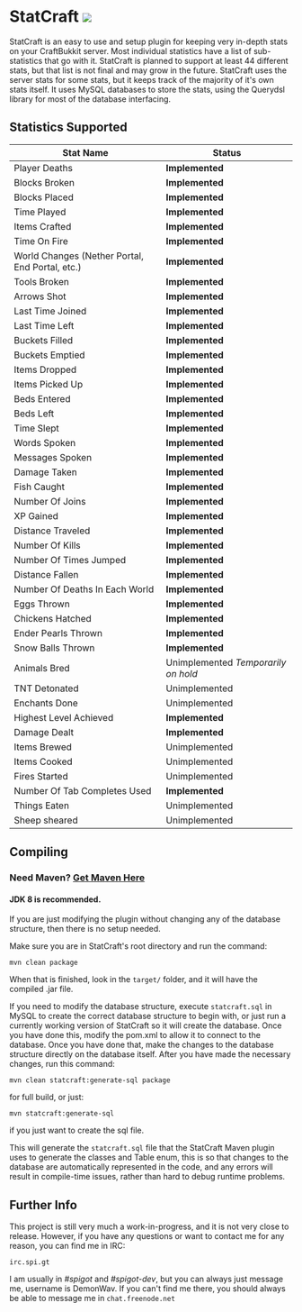 StatCraft <a href="https://tc.demonwav.com/viewType.html?buildTypeId=StatCraft_Build&guest=1"><img src="https://tc.demonwav.com/app/rest/builds/buildType(id:StatCraft_Build)/statusIcon"/></a>
=========

StatCraft is an easy to use and setup plugin for keeping very in-depth stats on your CraftBukkit server. Most individual
statistics have a list of sub-statistics that go with it. StatCraft is planned to support at least 44 different stats, but
that list is not final and may grow in the future. StatCraft uses the server stats for some stats, but it keeps track
of the majority of it's own stats itself. It uses MySQL databases to store the stats, using the Querydsl library
for most of the database interfacing.

Statistics Supported
--------------------

|                  Stat Name                      |                         Status                     |
|-------------------------------------------------|----------------------------------------------------|
| Player Deaths                                   | **Implemented**                                    |
| Blocks Broken                                   | **Implemented**                                    |
| Blocks Placed                                   | **Implemented**                                    |
| Time Played                                     | **Implemented**                                    |
| Items Crafted                                   | **Implemented**                                    |
| Time On Fire                                    | **Implemented**                                    |
| World Changes (Nether Portal, End Portal, etc.) | **Implemented**                                    |
| Tools Broken                                    | **Implemented**                                    |
| Arrows Shot                                     | **Implemented**                                    |
| Last Time Joined                                | **Implemented**                                    |
| Last Time Left                                  | **Implemented**                                    |
| Buckets Filled                                  | **Implemented**                                    |
| Buckets Emptied                                 | **Implemented**                                    |
| Items Dropped                                   | **Implemented**                                    |
| Items Picked Up                                 | **Implemented**                                    |
| Beds Entered                                    | **Implemented**                                    |
| Beds Left                                       | **Implemented**                                    |
| Time Slept                                      | **Implemented**                                    |
| Words Spoken                                    | **Implemented**                                    |
| Messages Spoken                                 | **Implemented**                                    |
| Damage Taken                                    | **Implemented**                                    |
| Fish Caught                                     | **Implemented**                                    |
| Number Of Joins                                 | **Implemented**                                    |
| XP Gained                                       | **Implemented**                                    |
| Distance Traveled                               | **Implemented**                                    |
| Number Of Kills                                 | **Implemented**                                    |
| Number Of Times Jumped                          | **Implemented**                                    |
| Distance Fallen                                 | **Implemented**                                    |
| Number Of Deaths In Each World                  | **Implemented**                                    |
| Eggs Thrown                                     | **Implemented**                                    |
| Chickens Hatched                                | **Implemented**                                    |
| Ender Pearls Thrown                             | **Implemented**                                    |
| Snow Balls Thrown                               | **Implemented**                                    |
| Animals Bred                                    | Unimplemented *Temporarily on hold*                |
| TNT Detonated                                   | Unimplemented                                      |
| Enchants Done                                   | Unimplemented                                      |
| Highest Level Achieved                          | **Implemented**                                    |
| Damage Dealt                                    | **Implemented**                                    |
| Items Brewed                                    | Unimplemented                                      |
| Items Cooked                                    | Unimplemented                                      |
| Fires Started                                   | Unimplemented                                      |
| Number Of Tab Completes Used                    | **Implemented**                                    |
| Things Eaten                                    | Unimplemented                                      |
| Sheep sheared                                   | Unimplemented                                      |

Compiling
---------

### Need Maven? [Get Maven Here](http://maven.apache.org/download.cgi)

#### JDK 8 is recommended.

If you are just modifying the plugin without changing any of the database structure, then there is no setup needed.

Make sure you are in StatCraft's root directory and run the command:

`mvn clean package`

When that is finished, look in the `target/` folder, and it will have the compiled .jar file.

If you need to modify the database structure, execute `statcraft.sql` in MySQL to create the correct database structure
to begin with, or just run a currently working version of StatCraft so it will create the database. Once you have done
this, modify the pom.xml to allow it to connect to the database. Once you have done that, make the changes to the
database structure directly on the database itself. After you have made the necessary changes, run this command:

`mvn clean statcraft:generate-sql package`

for full build, or just:

`mvn statcraft:generate-sql`

if you just want to create the sql file.

This will generate the `statcraft.sql` file that the StatCraft Maven plugin uses to generate the classes and Table enum,
this is so that changes to the database are automatically represented in the code, and any errors will result in
compile-time issues, rather than hard to debug runtime problems.

Further Info
------------

This project is still very much a work-in-progress, and it is not very close to release. However, if you have any
questions or want to contact me for any reason, you can find me in IRC:

`irc.spi.gt`

I am usually in *#spigot* and *#spigot-dev*, but you can always just message me, username is DemonWav.
If you can't  find me there, you should always be able to message me in `chat.freenode.net`
